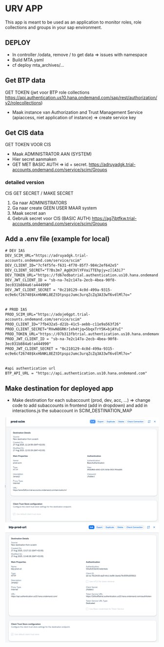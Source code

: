# URV APP
This app is meant to be used as an application to monitor roles, role collections and groups in your sap environment. 

## DEPLOY
- In controller /odata, remove / to get data => issues with namespace
- Build MTA.yaml
- cf deploy mta_archives/...

## Get BTP data

GET TOKEN (jwt voor BTP role collections https://api.authentication.us10.hana.ondemand.com/sap/rest/authorization/v2/rolecollections)
- Maak instance van Authorization and Trust Management Service (apiaccess, niet application of instance)
    => create service key

## Get CIS data

GET TOKEN VOOR CIS 
- Maak ADMINISTRATOR AAN (SYSTEM)
- Hier secret aanmaken 
- GET MET BASIC AUTH => id + secret.
https://adruyadgk.trial-accounts.ondemand.com/service/scim/Groups


### detailed version
CIS GET SECRET / MAKE SECRET 
1. Ga naar ADMINISTRATORS
2. Ga naar create GEEN USER MAAR system
3. Maak secret aan
4. Gebruik secret voor CIS (BASIC AUTH)
https://ag7jbtfkw.trial-accounts.ondemand.com/service/scim/Groups



## Add a .env file (example for local)
```
# DEV IAS
DEV_SCIM_URL="https://adruyadgk.trial-accounts.ondemand.com/service/scim"
DEV_CLIENT_ID="7cf4f5fe-f631-4f70-85f7-984c2ef642e5"
DEV_CLIENT_SECRET="T?Bs3m7_Ag@X3VlYFVaiTTEhpjy=z][A3i7"
DEV_TOKEN_URL="https://fd67edbatrial.authentication.us10.hana.ondemand.com/oauth/token"
DEV_JWT_CLIENT_ID = "sb-na-7e2c147a-2ecb-4bea-90f8-3ec031b884a6!a444990"
DEV_JWT_CLIENT_SECRET = "0c210129-4c0d-499a-9315-ec9e6cf26748$kxHbNKL8EZtDtpspzJumc3urqZcZq3A33wT6vdlMl7o="


# PROD IAS
PROD_SCIM_URL="https://adoje6gpt.trial-accounts.ondemand.com/service/scim"
PROD_CLIENT_ID="7fb432a5-d21b-41c5-aebb-c11e9a563f26"
PROD_CLIENT_SECRET="RVwN8GRKr[eh4tjq=5bqxTrY5K=bjAYuI"
PROD_TOKEN_URL="https://07b313fbtrial.authentication.us10.hana.ondemand.com/oauth/token"
PROD_JWT_CLIENT_ID = "sb-na-7e2c147a-2ecb-4bea-90f8-3ec031b884a6!a444990"
PROD_JWT_CLIENT_SECRET = "0c210129-4c0d-499a-9315-ec9e6cf26748$kxHbNKL8EZtDtpspzJumc3urqZcZq3A33wT6vdlMl7o="


#api authentication url 
BTP_API_URL = "https://api.authentication.us10.hana.ondemand.com"
```


## Make destination for deployed app
- Make destination for each subaccount (prod, dev, acc, ...) => change code to add subaccounts in frontend (add in dropdown) and add in interactions.js the subaccount in SCIM_DESTINATION_MAP


![alt text](img/scim-destination.png)
![alt text](img/btp-destination.png)
